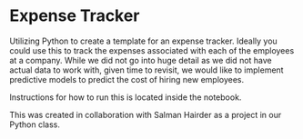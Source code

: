# Expense Tracker

Utilizing Python to create a template for an expense tracker. Ideally you could use this to track the expenses associated with each of the employees at a company.
While we did not go into huge detail as we did not have actual data to work with, given time to revisit, we would like to implement predictive models to predict the cost of hiring new employees. 

Instructions for how to run this is located inside the notebook.

This was created in collaboration with Salman Hairder as a project in our Python class. 
